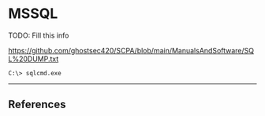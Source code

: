# MSSQL

TODO: Fill this info

https://github.com/ghostsec420/SCPA/blob/main/ManualsAndSoftware/SQL%20DUMP.txt

`C:\> sqlcmd.exe`

---
## References
